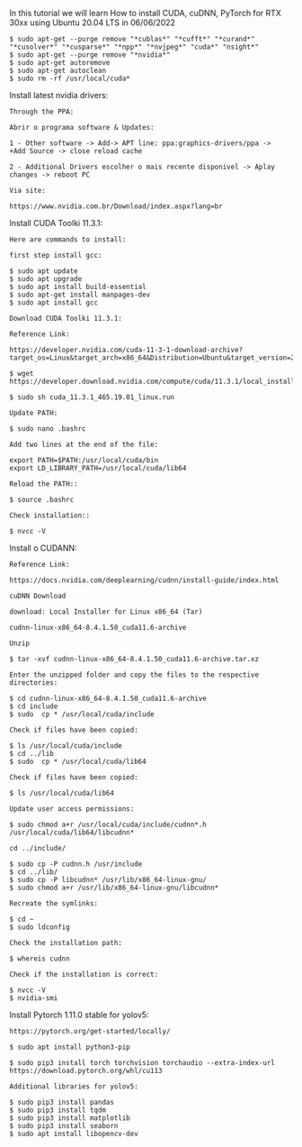In this tutorial we will learn  How to install CUDA, cuDNN, PyTorch for RTX 30xx using Ubuntu 20.04 LTS in 06/06/2022

    $ sudo apt-get --purge remove "*cublas*" "*cufft*" "*curand*" "*cusolver*" "*cusparse*" "*npp*" "*nvjpeg*" "cuda*" "nsight*"
    $ sudo apt-get --purge remove "*nvidia*"
    $ sudo apt-get autoremove
    $ sudo apt-get autoclean
    $ sudo rm -rf /usr/local/cuda*

Install latest nvidia drivers:

    Through the PPA:

    Abrir o programa software & Updates:

    1 - Other software -> Add-> APT line: ppa:graphics-drivers/ppa ->   +Add Source -> close reload cache

    2 - Additional Drivers escolher o mais recente disponivel -> Aplay changes -> reboot PC

    Via site:
 
    https://www.nvidia.com.br/Download/index.aspx?lang=br

Install CUDA Toolki 11.3.1:

    Here are commands to install:

    first step install gcc:

    $ sudo apt update
    $ sudo apt upgrade
    $ sudo apt install build-essential
    $ sudo apt-get install manpages-dev
    $ sudo apt install gcc

    Download CUDA Toolki 11.3.1:

    Reference Link:

    https://developer.nvidia.com/cuda-11-3-1-download-archive?target_os=Linux&target_arch=x86_64&Distribution=Ubuntu&target_version=20.04&target_type=runfile_local

    $ wget https://developer.download.nvidia.com/compute/cuda/11.3.1/local_installers/cuda_11.3.1_465.19.01_linux.run

    $ sudo sh cuda_11.3.1_465.19.01_linux.run

    Update PATH:

    $ sudo nano .bashrc

    Add two lines at the end of the file:

    export PATH=$PATH:/usr/local/cuda/bin
    export LD_LIBRARY_PATH=/usr/local/cuda/lib64

    Reload the PATH::

    $ source .bashrc

    Check installation::

    $ nvcc -V

Install o CUDANN:

    Reference Link:

    https://docs.nvidia.com/deeplearning/cudnn/install-guide/index.html

    cuDNN Download

    download: Local Installer for Linux x86_64 (Tar)

    cudnn-linux-x86_64-8.4.1.50_cuda11.6-archive
    
    Unzip

    $ tar -xvf cudnn-linux-x86_64-8.4.1.50_cuda11.6-archive.tar.xz
    
    Enter the unzipped folder and copy the files to the respective directories:

    $ cd cudnn-linux-x86_64-8.4.1.50_cuda11.6-archive
    $ cd include 
    $ sudo  cp * /usr/local/cuda/include

    Check if files have been copied:

    $ ls /usr/local/cuda/include
    $ cd ../lib
    $ sudo  cp * /usr/local/cuda/lib64

    Check if files have been copied:

    $ ls /usr/local/cuda/lib64
    
    Update user access permissions:

    $ sudo chmod a+r /usr/local/cuda/include/cudnn*.h /usr/local/cuda/lib64/libcudnn*

    cd ../include/
    
    $ sudo cp -P cudnn.h /usr/include
    $ cd ../lib/
    $ sudo cp -P libcudnn* /usr/lib/x86_64-linux-gnu/
    $ sudo chmod a+r /usr/lib/x86_64-linux-gnu/libcudnn*

    Recreate the symlinks:

    $ cd ~ 
    $ sudo ldconfig
    
    Check the installation path:

    $ whereis cudnn

    Check if the installation is correct:

    $ nvcc -V
    $ nvidia-smi
    

Install Pytorch 1.11.0 stable for yolov5:

    https://pytorch.org/get-started/locally/
    
    $ sudo apt install python3-pip

    $ sudo pip3 install torch torchvision torchaudio --extra-index-url https://download.pytorch.org/whl/cu113
    
    Additional libraries for yolov5:
    
    $ sudo pip3 install pandas
    $ sudo pip3 install tqdm
    $ sudo pip3 install matplotlib
    $ sudo pip3 install seaborn
    $ sudo apt install libopencv-dev